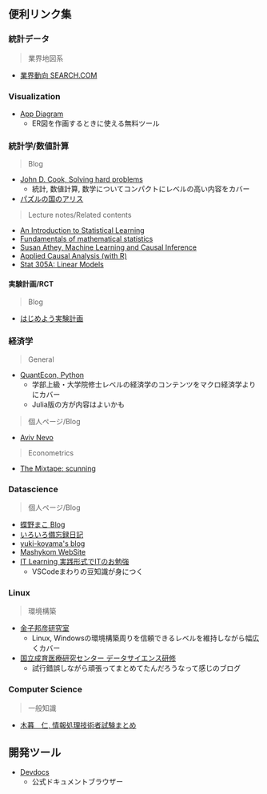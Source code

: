 ## 便利リンク集
### 統計データ

> 業界地図系

- [業界動向 SEARCH.COM](https://gyokai-search.com/)

### Visualization

- [App Diagram](https://app.diagrams.net/)
    - ER図を作画するときに使える無料ツール



### 統計学/数値計算

> Blog

- [John D. Cook, Solving hard problems](https://www.johndcook.com/blog/)
    - 統計, 数値計算, 数学についてコンパクトにレベルの高い内容をカバー
- [パズルの国のアリス](https://www.nikkei-science.com/page/magazine/alice/yyyymm/question.html)

> Lecture notes/Related contents

- [An Introduction to Statistical Learning](https://www.statlearning.com/)
- [Fundamentals of mathematical statistics](https://www.statlect.com/fundamentals-of-statistics/)
- [Susan Athey, Machine Learning and Causal Inference](https://gsbdbi.github.io/ml_tutorial/index.html)
- [Applied Causal Analysis (with R)](https://bookdown.org/paul/applied-causal-analysis/)
- [Stat 305A: Linear Models](https://artowen.su.domains/courses/305a/)

#### 実験計画/RCT

> Blog

- [はじめよう実験計画](https://www.doe-get-started.com/)


### 経済学

> General

- [QuantEcon, Python](https://python.quantecon.org)
    - 学部上級・大学院修士レベルの経済学のコンテンツをマクロ経済学よりにカバー
    - Julia版の方が内容はよいかも


> 個人ページ/Blog

- [Aviv Nevo](https://web.sas.upenn.edu/anevo/60-2/)

> Econometrics

- [The Mixtape: scunning](https://github.com/scunning1975/mixtape)


### Datascience

> 個人ページ/Blog

- [蝶野まこ Blog](https://tex2e.github.io/blog/)
- [いろいろ備忘録日記](https://devlights.hatenablog.com/)
- [yuki-koyama's blog](https://yuki-koyama.hatenablog.com/)
- [Mashykom WebSite](https://www.koi.mashykom.com/index.html)
- [IT Learning 実践形式でITのお勉強](https://obenkyolab.com/)
    - VSCodeまわりの豆知識が身につく
### Linux

> 環境構築

- [金子邦彦研究室](https://www.kkaneko.jp/index.html)
    - Linux, Windowsの環境構築周りを信頼できるレベルを維持しながら幅広くカバー
- [国立成育医療研究センター データサイエンス研修](https://foxglovetree.wiki.fc2.com/wiki/Environment)
    - 試行錯誤しながら頑張ってまとめてたんだろうなって感じのブログ

### Computer Science

> 一般知識

- [木暮　仁, 情報処理技術者試験まとめ](http://www.kogures.com/hitoshi/webtext/index.html/index.html#or)

## 開発ツール

- [Devdocs](https://devdocs.io/)
    - 公式ドキュメントブラウザー
